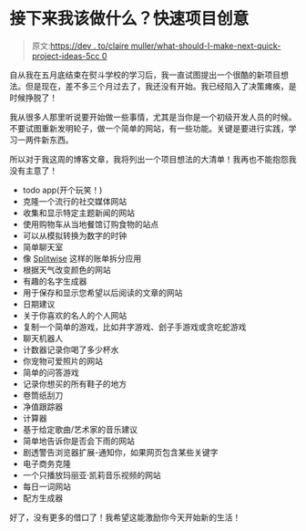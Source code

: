 # 接下来我该做什么？快速项目创意

> 原文:[https://dev . to/claire muller/what-should-I-make-next-quick-project-ideas-5cc 0](https://dev.to/clairemuller/what-should-i-make-next-quick-project-ideas-5cc0)

自从我在五月底结束在熨斗学校的学习后，我一直试图提出一个很酷的新项目想法。但是现在，差不多三个月过去了，我还没有开始。我已经陷入了决策瘫痪，是时候挣脱了！

我从很多人那里听说要开始做一些事情，尤其是当你是一个初级开发人员的时候。不要试图重新发明轮子，做一个简单的网站，有一些功能。关键是要进行实践，学习一两件新东西。

所以对于我这周的博客文章，我将列出一个项目想法的大清单！我再也不能抱怨我没有主意了！

*   todo app(开个玩笑！)
*   克隆一个流行的社交媒体网站
*   收集和显示特定主题新闻的网站
*   使用购物车从当地餐馆订购食物的站点
*   可以从模拟转换为数字的时钟
*   简单聊天室
*   像 [Splitwise](https://www.splitwise.com/) 这样的账单拆分应用
*   根据天气改变颜色的网站
*   有趣的名字生成器
*   用于保存和显示您希望以后阅读的文章的网站
*   日期建议
*   关于你喜欢的名人的个人网站
*   复制一个简单的游戏，比如井字游戏、刽子手游戏或贪吃蛇游戏
*   聊天机器人
*   计数器记录你喝了多少杯水
*   你宠物可爱照片的网站
*   简单的问答游戏
*   记录你想买的所有鞋子的地方
*   卷筒纸刮刀
*   净值跟踪器
*   计算器
*   基于给定歌曲/艺术家的音乐建议
*   简单地告诉你是否会下雨的网站
*   剧透警告浏览器扩展-通知你，如果网页包含某些关键字
*   电子商务克隆
*   一个只播放玛丽亚·凯莉音乐视频的网站
*   每日一词网站
*   配方生成器

好了，没有更多的借口了！我希望这能激励你今天开始新的生活！